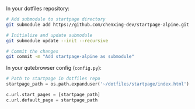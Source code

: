 In your dotfiles repository:

```bash
# Add submodule to startpage directory
git submodule add https://github.com/chenxing-dev/startpage-alpine.git .\packages\qutebrowser\.config\qutebrowser\startpage

# Initialize and update submodule
git submodule update --init --recursive

# Commit the changes
git commit -m "Add startpage-alpine as submodule"
```

In your qutebrowser config (`config.py`):
```python
# Path to startpage in dotfiles repo
startpage_path = os.path.expanduser('~/dotfiles/startpage/index.html')

c.url.start_pages = [startpage_path]
c.url.default_page = startpage_path
```

